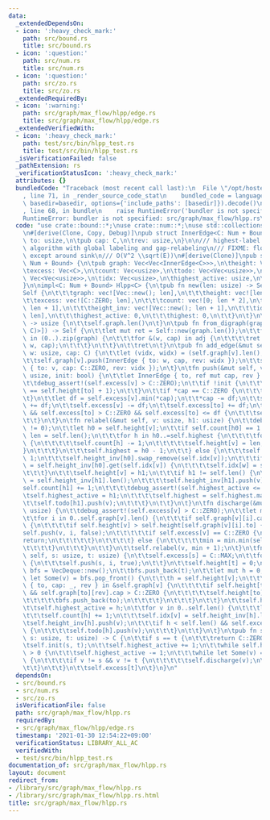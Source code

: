 ```yaml
---
data:
  _extendedDependsOn:
  - icon: ':heavy_check_mark:'
    path: src/bound.rs
    title: src/bound.rs
  - icon: ':question:'
    path: src/num.rs
    title: src/num.rs
  - icon: ':question:'
    path: src/zo.rs
    title: src/zo.rs
  _extendedRequiredBy:
  - icon: ':warning:'
    path: src/graph/max_flow/hlpp/edge.rs
    title: src/graph/max_flow/hlpp/edge.rs
  _extendedVerifiedWith:
  - icon: ':heavy_check_mark:'
    path: test/src/bin/hlpp_test.rs
    title: test/src/bin/hlpp_test.rs
  _isVerificationFailed: false
  _pathExtension: rs
  _verificationStatusIcon: ':heavy_check_mark:'
  attributes: {}
  bundledCode: "Traceback (most recent call last):\n  File \"/opt/hostedtoolcache/Python/3.9.1/x64/lib/python3.9/site-packages/onlinejudge_verify/documentation/build.py\"\
    , line 71, in _render_source_code_stat\n    bundled_code = language.bundle(stat.path,\
    \ basedir=basedir, options={'include_paths': [basedir]}).decode()\n  File \"/opt/hostedtoolcache/Python/3.9.1/x64/lib/python3.9/site-packages/onlinejudge_verify/languages/user_defined.py\"\
    , line 68, in bundle\n    raise RuntimeError('bundler is not specified: {}'.format(path.as_posix()))\n\
    RuntimeError: bundler is not specified: src/graph/max_flow/hlpp.rs\n"
  code: "use crate::bound::*;\nuse crate::num::*;\nuse std::collections::VecDeque;\n\
    \n#[derive(Clone, Copy, Debug)]\npub struct InnerEdge<C: Num + Bound> {\n\tpub\
    \ to: usize,\n\tpub cap: C,\n\trev: usize,\n}\n\n/// highest-label preflow-push\
    \ algorithm with global labeling and gap-relabeling\n/// FIXME: flow may be invalid\
    \ except around sink\n/// O(V^2 \\sqrt(E))\n#[derive(Clone)]\npub struct Hlpp<C:\
    \ Num + Bound> {\n\tpub graph: Vec<Vec<InnerEdge<C>>>,\n\theight: Vec<usize>,\n\
    \texcess: Vec<C>,\n\tcount: Vec<usize>,\n\ttodo: Vec<Vec<usize>>,\n\theight_inv:\
    \ Vec<Vec<usize>>,\n\tidx: Vec<usize>,\n\thighest_active: usize,\n\thighest: usize,\n\
    }\n\nimpl<C: Num + Bound> Hlpp<C> {\n\tpub fn new(len: usize) -> Self {\n\t\t\
    Self {\n\t\t\tgraph: vec![Vec::new(); len],\n\t\t\theight: vec![len; len],\n\t\
    \t\texcess: vec![C::ZERO; len],\n\t\t\tcount: vec![0; len * 2],\n\t\t\ttodo: vec![Vec::new();\
    \ len + 1],\n\t\t\theight_inv: vec![Vec::new(); len + 1],\n\t\t\tidx: vec![!0;\
    \ len],\n\t\t\thighest_active: 0,\n\t\t\thighest: 0,\n\t\t}\n\t}\n\tpub fn len(&self)\
    \ -> usize {\n\t\tself.graph.len()\n\t}\n\tpub fn from_digraph(graph: &[Vec<(usize,\
    \ C)>]) -> Self {\n\t\tlet mut ret = Self::new(graph.len());\n\t\tfor (v, adj)\
    \ in (0..).zip(graph) {\n\t\t\tfor &(w, cap) in adj {\n\t\t\t\tret.add_edge(v,\
    \ w, cap);\n\t\t\t}\n\t\t}\n\t\tret\n\t}\n\tpub fn add_edge(&mut self, v: usize,\
    \ w: usize, cap: C) {\n\t\tlet (vidx, widx) = (self.graph[v].len(), self.graph[w].len());\n\
    \t\tself.graph[v].push(InnerEdge { to: w, cap, rev: widx });\n\t\tself.graph[w].push(InnerEdge\
    \ { to: v, cap: C::ZERO, rev: vidx });\n\t}\n\tfn push(&mut self, v: usize, idx:\
    \ usize, init: bool) {\n\t\tlet InnerEdge { to, ref mut cap, rev } = self.graph[v][idx];\n\
    \t\tdebug_assert!(self.excess[v] > C::ZERO);\n\t\tif !init {\n\t\t\tdebug_assert!(self.height[v]\
    \ == self.height[to] + 1);\n\t\t}\n\t\tif *cap == C::ZERO {\n\t\t\treturn;\n\t\
    \t}\n\t\tlet df = self.excess[v].min(*cap);\n\t\t*cap -= df;\n\t\tself.graph[to][rev].cap\
    \ += df;\n\t\tself.excess[v] -= df;\n\t\tself.excess[to] += df;\n\t\tif !init\
    \ && self.excess[to] > C::ZERO && self.excess[to] <= df {\n\t\t\tself.todo[self.height[to]].push(to);\n\
    \t\t}\n\t}\n\tfn relabel(&mut self, v: usize, h1: usize) {\n\t\tdebug_assert!(h1\
    \ != 0);\n\t\tlet h0 = self.height[v];\n\t\tif self.count[h0] == 1 {\n\t\t\tlet\
    \ len = self.len();\n\t\t\tfor h in h0..=self.highest {\n\t\t\t\tfor v in self.height_inv[h].drain(..)\
    \ {\n\t\t\t\t\tself.count[h] -= 1;\n\t\t\t\t\tself.height[v] = len;\n\t\t\t\t\
    }\n\t\t\t}\n\t\t\tself.highest = h0 - 1;\n\t\t} else {\n\t\t\tself.count[h0] -=\
    \ 1;\n\t\t\tself.height_inv[h0].swap_remove(self.idx[v]);\n\t\t\tif let Some(&w)\
    \ = self.height_inv[h0].get(self.idx[v]) {\n\t\t\t\tself.idx[w] = self.idx[v];\n\
    \t\t\t}\n\t\t\tself.height[v] = h1;\n\t\t\tif h1 != self.len() {\n\t\t\t\tself.idx[v]\
    \ = self.height_inv[h1].len();\n\t\t\t\tself.height_inv[h1].push(v);\n\t\t\t\t\
    self.count[h1] += 1;\n\t\t\t\tdebug_assert!(self.highest_active <= h1);\n\t\t\t\
    \tself.highest_active = h1;\n\t\t\t\tself.highest = self.highest.max(h1);\n\t\t\
    \t\tself.todo[h1].push(v);\n\t\t\t}\n\t\t}\n\t}\n\tfn discharge(&mut self, v:\
    \ usize) {\n\t\tdebug_assert!(self.excess[v] > C::ZERO);\n\t\tlet mut min = !0;\n\
    \t\tfor i in 0..self.graph[v].len() {\n\t\t\tif self.graph[v][i].cap > C::ZERO\
    \ {\n\t\t\t\tif self.height[v] > self.height[self.graph[v][i].to] {\n\t\t\t\t\t\
    self.push(v, i, false);\n\t\t\t\t\tif self.excess[v] == C::ZERO {\n\t\t\t\t\t\t\
    return;\n\t\t\t\t\t}\n\t\t\t\t} else {\n\t\t\t\t\tmin = min.min(self.height[v]);\n\
    \t\t\t\t}\n\t\t\t}\n\t\t}\n\t\tself.relabel(v, min + 1);\n\t}\n\tfn init(&mut\
    \ self, s: usize, t: usize) {\n\t\tself.excess[s] = C::MAX;\n\t\tfor i in 0..self.graph[s].len()\
    \ {\n\t\t\tself.push(s, i, true);\n\t\t}\n\t\tself.height[t] = 0;\n\t\tlet mut\
    \ bfs = VecDeque::new();\n\t\tbfs.push_back(t);\n\t\tlet mut h = 0;\n\t\twhile\
    \ let Some(v) = bfs.pop_front() {\n\t\t\th = self.height[v];\n\t\t\tfor &InnerEdge\
    \ { to, cap: _, rev } in &self.graph[v] {\n\t\t\t\tif self.height[to] == self.len()\
    \ && self.graph[to][rev].cap > C::ZERO {\n\t\t\t\t\tself.height[to] = h + 1;\n\
    \t\t\t\t\tbfs.push_back(to);\n\t\t\t\t}\n\t\t\t}\n\t\t}\n\t\tself.highest = h;\n\
    \t\tself.highest_active = h;\n\t\tfor v in 0..self.len() {\n\t\t\tlet h = self.height[v];\n\
    \t\t\tself.count[h] += 1;\n\t\t\tself.idx[v] = self.height_inv[h].len();\n\t\t\
    \tself.height_inv[h].push(v);\n\t\t\tif h < self.len() && self.excess[v] > C::ZERO\
    \ {\n\t\t\t\tself.todo[h].push(v);\n\t\t\t}\n\t\t}\n\t}\n\tpub fn solve(&mut self,\
    \ s: usize, t: usize) -> C {\n\t\tif s == t {\n\t\t\treturn C::ZERO;\n\t\t}\n\t\
    \tself.init(s, t);\n\t\tself.highest_active += 1;\n\t\twhile self.highest_active\
    \ > 0 {\n\t\t\tself.highest_active -= 1;\n\t\t\twhile let Some(v) = self.todo[self.highest_active].pop()\
    \ {\n\t\t\t\tif v != s && v != t {\n\t\t\t\t\tself.discharge(v);\n\t\t\t\t}\n\t\
    \t\t}\n\t\t}\n\t\tself.excess[t]\n\t}\n}\n"
  dependsOn:
  - src/bound.rs
  - src/num.rs
  - src/zo.rs
  isVerificationFile: false
  path: src/graph/max_flow/hlpp.rs
  requiredBy:
  - src/graph/max_flow/hlpp/edge.rs
  timestamp: '2021-01-30 12:54:22+09:00'
  verificationStatus: LIBRARY_ALL_AC
  verifiedWith:
  - test/src/bin/hlpp_test.rs
documentation_of: src/graph/max_flow/hlpp.rs
layout: document
redirect_from:
- /library/src/graph/max_flow/hlpp.rs
- /library/src/graph/max_flow/hlpp.rs.html
title: src/graph/max_flow/hlpp.rs
---
```

